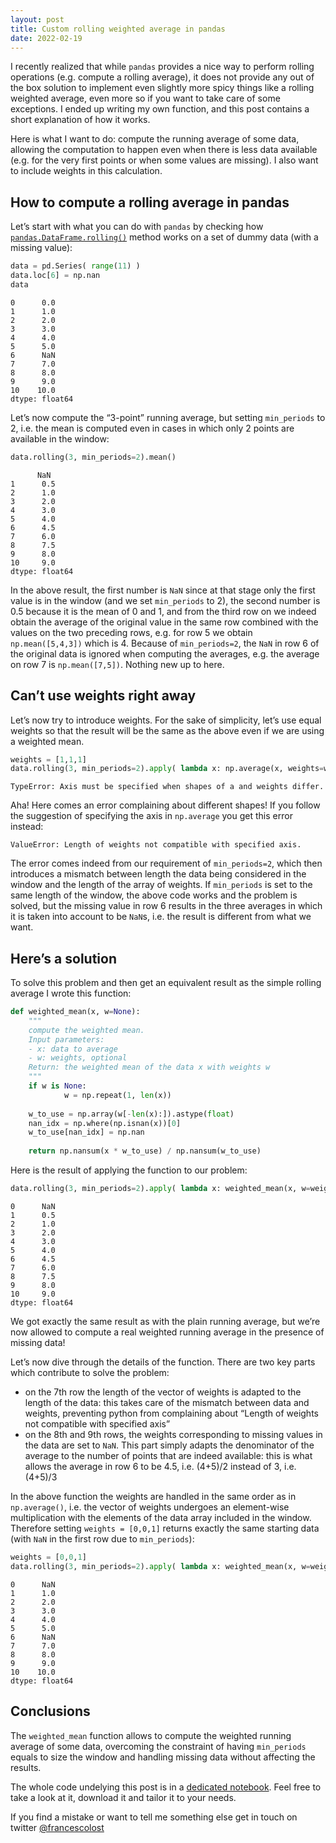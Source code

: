 ```yaml
---
layout: post
title: Custom rolling weighted average in pandas
date: 2022-02-19
---
```


I recently realized that while `pandas` provides a nice way to perform rolling operations (e.g. compute a rolling average), it does not provide any out of the box solution to implement even slightly more spicy things like a rolling weighted average, even more so if you want to take care of some exceptions. I ended up writing my own function, and this post contains a short explanation of how it works.

Here is what I want to do: compute the running average of some data, allowing the computation to happen even when there is less data available (e.g. for the very first points or when some values are missing). I also want to include weights in this calculation.

## How to compute a rolling average in pandas
Let’s start with what you can do with `pandas` by checking how [`pandas.DataFrame.rolling()`](https://pandas.pydata.org/docs/reference/api/pandas.DataFrame.rolling.html) method works on a set of dummy data (with a missing value):
```python
data = pd.Series( range(11) )
data.loc[6] = np.nan
data
```
```
0      0.0
1      1.0
2      2.0
3      3.0
4      4.0
5      5.0
6      NaN
7      7.0
8      8.0
9      9.0
10    10.0
dtype: float64
```
Let’s now compute the “3-point” running average, but setting `min_periods` to 2, i.e. the mean is computed even in cases in which only 2 points are available in the window:
```python
data.rolling(3, min_periods=2).mean()
```
```
      NaN
1      0.5
2      1.0
3      2.0
4      3.0
5      4.0
6      4.5
7      6.0
8      7.5
9      8.0
10     9.0
dtype: float64
```
In the above result, the first number is `NaN` since at that stage only the first value is in the window (and we set `min_periods` to 2), the second number is 0.5 because it is the mean of 0 and 1, and from the third row on we indeed obtain the average of the original value in the same row combined with the values on the two preceding rows, e.g. for row 5 we obtain `np.mean([5,4,3])` which is 4. Because of `min_periods=2`, the `NaN` in row 6 of the original data is ignored when computing the averages, e.g. the average on row 7 is `np.mean([7,5])`. Nothing new up to here.

## Can’t use weights right away
Let’s now try to introduce weights. For the sake of simplicity, let’s use equal weights so that the result will be the same as the above even if we are using a weighted mean.
```python
weights = [1,1,1]
data.rolling(3, min_periods=2).apply( lambda x: np.average(x, weights=weights) )
```
```
TypeError: Axis must be specified when shapes of a and weights differ.
```
Aha! Here comes an error complaining about different shapes! If you follow the suggestion of specifying the axis in `np.average` you get this error instead:
```
ValueError: Length of weights not compatible with specified axis.
```
The error comes indeed from our requirement of `min_periods=2`, which then introduces a mismatch between length the data being considered in the window and the length of the array of weights. If `min_periods` is set to the same length of the window, the above code works and the problem is solved, but the missing value in row 6 results in the three averages in which it is taken into account to be `NaN`s, i.e. the result is different from what we want.

## Here’s a solution
To solve this problem and then get an equivalent result as the simple rolling average I wrote this function:
```python
def weighted_mean(x, w=None):
    """
    compute the weighted mean.
    Input parameters:
    - x: data to average
    - w: weights, optional
    Return: the weighted mean of the data x with weights w
    """
    if w is None:
            w = np.repeat(1, len(x))
    
    w_to_use = np.array(w[-len(x):]).astype(float)
    nan_idx = np.where(np.isnan(x))[0]
    w_to_use[nan_idx] = np.nan
    
    return np.nansum(x * w_to_use) / np.nansum(w_to_use)
```
Here is the result of applying the function to our problem:
```python
data.rolling(3, min_periods=2).apply( lambda x: weighted_mean(x, w=weights) )
```
```
0      NaN
1      0.5
2      1.0
3      2.0
4      3.0
5      4.0
6      4.5
7      6.0
8      7.5
9      8.0
10     9.0
dtype: float64
```
We got exactly the same result as with the plain running average, but we’re now allowed to compute a real weighted running average in the presence of missing data!
 
Let’s now dive through the details of the function. There are two key parts which contribute to solve the problem:
* on the 7th row the length of the vector of weights is adapted to the length of the data: this takes care of the mismatch between data and weights, preventing python from complaining about “Length of weights not compatible with specified axis”
* on the 8th and 9th rows, the weights corresponding to missing values in the data are set to `NaN`. This part simply adapts the denominator of the average to the number of points that are indeed available: this is what allows the average in row 6 to be 4.5, i.e. (4+5)/2 instead of 3, i.e. (4+5)/3

In the above function the weights are handled in the same order as in `np.average()`, i.e. the vector of weights undergoes an element-wise multiplication with the elements of the data array included in the window. Therefore setting `weights = [0,0,1]` returns exactly the same starting data (with `NaN` in the first row due to `min_periods`):
```python
weights = [0,0,1]
data.rolling(3, min_periods=2).apply( lambda x: weighted_mean(x, w=weights) )
```
```
0      NaN
1      1.0
2      2.0
3      3.0
4      4.0
5      5.0
6      NaN
7      7.0
8      8.0
9      9.0
10    10.0
dtype: float64
```

## Conclusions
The `weighted_mean` function allows to compute the weighted running average of some data, overcoming the constraint of having `min_periods` equals to size the window and handling missing data without affecting the results.

The whole code undelying this post is in a [dedicated notebook](). Feel free to take a look at it, download it and tailor it to your needs.

If you find a mistake or want to tell me something else get in touch on twitter [@francescolost](https://twitter.com/flosterzo)
